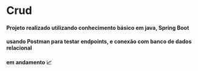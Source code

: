 #  Crud


#### Projeto realizado utilizando conhecimento básico  em java, Spring Boot
#### usando Postman para testar endpoints, e conexão  com banco de dados relacional


#### em andamento 📈
